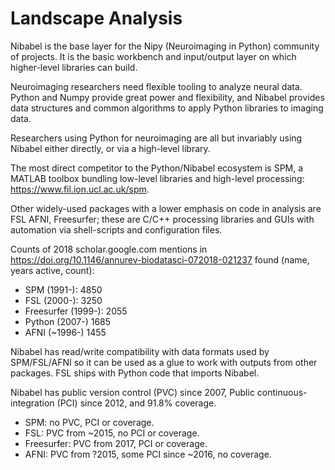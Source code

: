 # Landscape Analysis

<!---
Describe the other software tools (either proprietary or open source) that
the audience for this proposal is primarily using. How do the software
projects in this proposal compare to these other tools in terms of size of
user base, usage, and maturity? How do existing tools and the project(s) in
this proposal interact? (maximum of 250 words)
-->

<!-- 243/250 words -->

Nibabel is the base layer for the Nipy (Neuroimaging in Python) community of projects.  It is the basic workbench and input/output layer on which higher-level libraries can build.

Neuroimaging researchers need flexible tooling to analyze neural data. Python
and Numpy provide great power and flexibility, and Nibabel provides data
structures and common algorithms to apply Python libraries to imaging data.

Researchers using Python for neuroimaging are all but invariably using Nibabel either directly, or via a high-level library.

The most direct competitor to the Python/Nibabel ecosystem is SPM,
a MATLAB toolbox bundling low-level libraries and high-level processing: https://www.fil.ion.ucl.ac.uk/spm.

Other widely-used packages with a lower emphasis on code in analysis are FSL
AFNI, Freesurfer; these are C/C++ processing libraries and GUIs with
automation via shell-scripts and configuration files.

Counts of 2018 scholar.google.com mentions in https://doi.org/10.1146/annurev-biodatasci-072018-021237 found (name, years active, count):

* SPM (1991-): 4850
* FSL (2000-): 3250
* Freesurfer (1999-): 2055
* Python (2007-) 1685
* AFNI (~1996-) 1455

Nibabel has read/write compatibility with data formats used by SPM/FSL/AFNI so
it can be used as a glue to work with outputs from other packages.  FSL ships
with Python code that imports Nibabel.

Nibabel has public version control (PVC) since 2007, Public continuous-integration (PCI) since 2012, and 91.8% coverage.

* SPM: no PVC, PCI or coverage.
* FSL: PVC from ~2015, no PCI or coverage.
* Freesurfer: PVC from 2017, PCI or coverage.
* AFNI: PVC from ?2015, some PCI since ~2016, no coverage.
